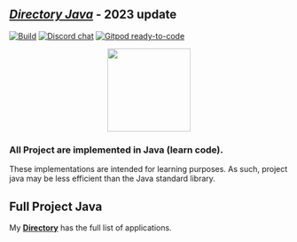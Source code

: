 ## [*Directory Java*](DIRECTORY.md) - 2023 update

[![Build](https://github.com/hoangtien2k3qx1/Java/actions/workflows/build.yml/badge.svg?branch=master)](https://github.com/hoangtien2k3qx1/Java/blob/main/DIRECTORY.md)
[![Discord chat](https://img.shields.io/discord/808045925556682782.svg?logo=discord&colorB=7289DA&style=flat-square)](https://discord.com/channels/1016568392267866162/1016568393068986463)
[![Gitpod ready-to-code](https://img.shields.io/badge/Gitpod-ready--to--code-blue?logo=gitpod)](https://gitpod.io/#https://github.com/hoangtien2k3qx1)

<p align="center">
    <img src="https://resources.jetbrains.com/storage/products/company/brand/logos/jb_beam.svg" height="150">
</p>


### All Project are implemented in Java (learn code).
These implementations are intended for learning purposes. As such, project java may be less efficient than the Java standard library.

## Full Project Java
My [**Directory**](DIRECTORY.md) has the full list of applications.
